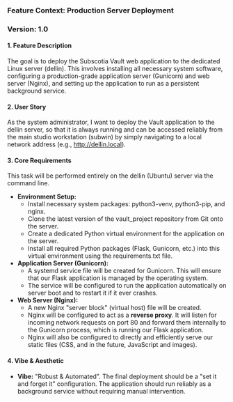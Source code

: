 ### **Feature Context: Production Server Deployment**

### **Version: 1.0**

#### **1\. Feature Description**

The goal is to deploy the Subscotia Vault web application to the dedicated Linux server (dellin). This involves installing all necessary system software, configuring a production-grade application server (Gunicorn) and web server (Nginx), and setting up the application to run as a persistent background service.

#### **2\. User Story**

As the system administrator, I want to deploy the Vault application to the dellin server, so that it is always running and can be accessed reliably from the main studio workstation (subwin) by simply navigating to a local network address (e.g., http://dellin.local).

#### **3\. Core Requirements**

This task will be performed entirely on the dellin (Ubuntu) server via the command line.

* **Environment Setup:**  
  * Install necessary system packages: python3-venv, python3-pip, and nginx.  
  * Clone the latest version of the vault\_project repository from Git onto the server.  
  * Create a dedicated Python virtual environment for the application on the server.  
  * Install all required Python packages (Flask, Gunicorn, etc.) into this virtual environment using the requirements.txt file.  
* **Application Server (Gunicorn):**  
  * A systemd service file will be created for Gunicorn. This will ensure that our Flask application is managed by the operating system.  
  * The service will be configured to run the application automatically on server boot and to restart it if it ever crashes.  
* **Web Server (Nginx):**  
  * A new Nginx "server block" (virtual host) file will be created.  
  * Nginx will be configured to act as a **reverse proxy**. It will listen for incoming network requests on port 80 and forward them internally to the Gunicorn process, which is running our Flask application.  
  * Nginx will also be configured to directly and efficiently serve our static files (CSS, and in the future, JavaScript and images).

#### **4\. Vibe & Aesthetic**

* **Vibe:** "Robust & Automated". The final deployment should be a "set it and forget it" configuration. The application should run reliably as a background service without requiring manual intervention.